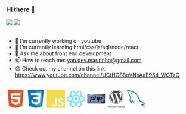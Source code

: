 ### Hi there 👋

<div>
  <img height="160em" src="https://github-readme-stats.vercel.app/api?username=Yan-Raniere&show_icons=true&include_all_commits=true&count_private=true" />
  <img height="160em" src="https://github-readme-stats.vercel.app/api/top-langs/?username=Yan-Raniere&layout=compact&langs_count=7" />
</div>

<br />

- 🔭 I’m currently working on youtube
- 🌱 I’m currently learning html/css/js/sql/node/react
- 💬 Ask me about front end development
- 📫 How to reach me: yan.dev.marinnho@gmail.com
- 😄 Check out my channel on this link: https://www.youtube.com/channel/UCtHGS8oVNsAaE9StI_WGTzQ

<br />

<div>
  <img align="center" alt="HTML" height="50" width="50" src="https://raw.githubusercontent.com/devicons/devicon/master/icons/html5/html5-original.svg">
  <img align="center" alt="CSS" height="50" width="50" src="https://raw.githubusercontent.com/devicons/devicon/master/icons/css3/css3-original.svg">
  <img align="center" alt="JS" height="50" width="50" src="https://raw.githubusercontent.com/devicons/devicon/master/icons/javascript/javascript-plain.svg">
  <img align="center" alt="ReactJS" height="50" width="50" src="https://raw.githubusercontent.com/devicons/devicon/master/icons/react/react-original.svg">
  <img align="center" alt="PHP" height="50" width="50" src="https://raw.githubusercontent.com/devicons/devicon/master/icons/php/php-original.svg">
  <img align="center" alt="WP" height="50" width="50" src="https://raw.githubusercontent.com/devicons/devicon/master/icons/wordpress/wordpress-original.svg">
  <img align="center" alt="MYSQL" height="50" width="50" src="https://raw.githubusercontent.com/devicons/devicon/master/icons/mysql/mysql-original.svg">
</div>
